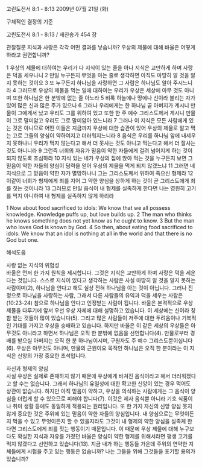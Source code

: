 고린도전서 8:1 - 8:13 
2009년 07월 21일 (화)

구체적인 결정의 기준



고린도전서 8:1 - 8:13 / 새찬송가 454 장


관찰질문
지식과 사랑은 각각 어떤 결과를 낳습니까?
우상의 제물에 대해 바울은 어떻게 하라고 권면합니까?

1 우상의 제물에 대하여는 우리가 다 지식이 있는 줄을 아나 지식은 교만하게 하며 사랑은 덕을 세우나니 2 만일 누구든지 무엇을 아는 줄로 생각하면 아직도 마땅히 알 것을 알지 못하는 것이요 3 또 누구든지 하나님을 사랑하면 그 사람은 하나님도 알아 주시느니라 4 그러므로 우상의 제물을 먹는 일에 대하여는 우리가 우상은 세상에 아무 것도 아니며 또한 하나님은 한 분밖에 없는 줄 아노라 5 비록 하늘에나 땅에나 신이라 불리는 자가 있어 많은 신과 많은 주가 있으나 6 그러나 우리에게는 한 하나님 곧 아버지가 계시니 만물이 그에게서 났고 우리도 그를 위하여 있고 또한 한 주 예수 그리스도께서 계시니 만물이 그로 말미암고 우리도 그로 말미암아 있느니라 7 그러나 이 지식은 모든 사람에게 있는 것은 아니므로 어떤 이들은 지금까지 우상에 대한 습관이 있어 우상의 제물로 알고 먹는 고로 그들의 양심이 약하여지고 더러워지느니라 8 음식은 우리를 하나님 앞에 내세우지 못하나니 우리가 먹지 않는다고 해서 더 못사는 것도 아니고 먹는다고 해서 더 잘사는 것도 아니니라 9 그런즉 너희의 자유가 믿음이 약한 자들에게 걸려 넘어지게 하는 것이 되지 않도록 조심하라 10 지식 있는 네가 우상의 집에 앉아 먹는 것을 누구든지 보면 그 믿음이 약한 자들의 양심이 담력을 얻어 우상의 제물을 먹게 되지 않겠느냐 11 그러면 네 지식으로 그 믿음이 약한 자가 멸망하나니 그는 그리스도께서 위하여 죽으신 형제라 12 이같이 너희가 형제에게 죄를 지어 그 약한 양심을 상하게 하는 것이 곧 그리스도에게 죄를 짓는 것이니라 13 그러므로 만일 음식이 내 형제를 실족하게 한다면 나는 영원히 고기를 먹지 아니하여 내 형제를 실족하지 않게 하리라 

1 Now about food sacrificed to idols: We know that we all possess knowledge. Knowledge puffs up, but love builds up. 2 The man who thinks he knows something does not yet know as he ought to know. 3 But the man who loves God is known by God. 4 So then, about eating food sacrificed to idols: We know that an idol is nothing at all in the world and that there is no God but one.

해석도움





사랑 없는 지식의 위험성  
바울은 먼저 한 가지 원칙을 제시합니다. 그것은 지식은 교만하게 하며 사랑은 덕을 세운다는 것입니다. 스스로 지식이 있다고 생각하는 사람은 사실 마땅히 알 것을 알지 못하는 사람이며(2), 하나님을 안다고 해도 실상 전혀 하나님을 아는 것이 아닙니다. 그러나 진정으로 하나님을 사랑하는 사람, 그래서 다른 사람들의 유익과 덕을 세우는 사람은(10:23-24) 참으로 하나님을 안다고 인정받는 사람이 됩니다. 바울은 본격적으로 우상 제물을 다루기에 앞서 우선 우상 자체에 대해 설명하고 있습니다. 이 세상에는 신이라 칭함 받는 것들이 많이 있습니다(5). 그리고 많은 사람들이 저주에 대한 두려움이나 기복적인 기대를 가지고 우상을 숭배하고 있습니다. 하지만 바울은 이 같은 세상의 우상들은 아무것도 아니라고 하면서 하나님은 오직 한 분밖에 없음을 선언합니다(4). 만물로부터 경배를 받으실 아버지는 오직 한 분 하나님이시며, 구원자도 주 예수 그리스도뿐이십니다(6). 우상은 아무것도 아니며, 만물의 근원이요 목적인 하나님은 오직 한 분이라는 이 지식은 신앙의 가장 중요한 초석입니다.         

자신과 형제의 양심  
사실 우상은 실제로 존재하지 않기 때문에 우상에게 바쳐진 음식이라고 해서 더러워졌다고 할 수는 없습니다. 그래서 하나님의 유일성에 대한 확고한 신앙이 있는 경우 먹어도 상관이 없습니다. 하지만 아직 믿음이 약하고, 우상을 의식하는 사람에게는 그 음식이 양심을 더럽게 할 수 있으므로 피해야 합니다(7). 이것은 제사 음식뿐 아니라 기호 식품이나 취미 생활 등에도 동일하게 적용되는 원리입니다. 또 한 가지 자신의 신앙 양심 못지않게 중요한 것은 주위에 있는 믿음이 약한 자들의 양심입니다. 내 양심으로는 무엇이든지 먹을 수 있고 무엇이든지 할 수 있을지라도 그것이 내 형제의 약한 양심을 실족케 한다면 그리스도에게 죄를 짓는 행동이기 때문입니다. 이 때문에 우상 제물에 대해 누구보다도 확실한 지식과 자유를 가졌던 바울은 양심이 약한 형제를 위해서라면 평생 고기를 먹지 않겠다고 선언하고 있습니다(13). 지금 내가 하는 행동들 가운데 주위의 연약한 지체들에게 시험을 주고 있는 행동은 없습니까? 나는 그들을 위해 그것들을 포기할 용의가 있습니까?